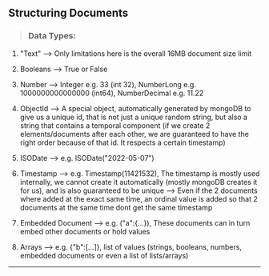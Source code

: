 ##  Structuring Documents

>   ### Data Types:

1)  "Text"  -->  Only limitations here is the overall 16MB document size limit

2)  Booleans  -->  True or False

3)  Number  -->  Integer e.g. 33 (int 32), NumberLong e.g. 1000000000000000 (int64), NumberDecimal e.g. 11.22

4)  ObjectId  -->  A special object, automatically generated by mongoDB to give us a unique id, that is not just a unique random string, but also a string that contains a temporal component (if we create 2 elements/documents after each other, we are guaranteed to have the right order because of that id. It respects a certain timestamp)

5)  ISODate  -->  e.g. ISODate("2022-05-07")

6)  Timestamp  -->  e.g. Timestamp(11421532), The timestamp is mostly used internally, we cannot create it automatically (mostly mongoDB creates it for us), and is also guaranteed to be unique --> Even if the 2 documents where added at the exact same time, an ordinal value is added so that 2 documents at the same time dont get the same timestamp

7)  Embedded Document  -->  e.g. ("a":{...}), These documents can in turn embed other documents or hold values

8)  Arrays  -->  e.g. {"b":[...]}, list of values (strings, booleans, numbers, embedded documents or even a list of lists/arrays)


<hr />